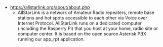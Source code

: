 - https://allstarlink.org/about/about.php
    - AllStarLink is a network of Amateur Radio repeaters, remote base stations and hot spots accessible to each other via Voice over Internet Protocol. AllStarLink runs on a dedicated computer (including the Rasperry Pi) that you host at your home, radio site or computer center. It is based on the open source Asterisk PBX running our app_rpt application.
